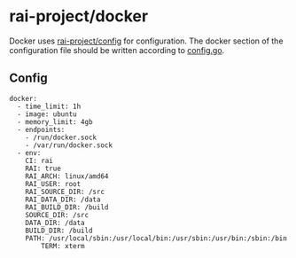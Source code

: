 # rai-project/docker

Docker uses [rai-project/config](https://github.com/rai-project/config) for configuration.
The docker section of the configuration file should be written according to [config.go]().


## Config

~~~
docker:
  - time_limit: 1h
  - image: ubuntu
  - memory_limit: 4gb
  - endpoints:
    - /run/docker.sock
    - /var/run/docker.sock
  - env:
    CI: rai
    RAI: true
    RAI_ARCH: linux/amd64
    RAI_USER: root
    RAI_SOURCE_DIR: /src
    RAI_DATA_DIR: /data
    RAI_BUILD_DIR: /build
    SOURCE_DIR: /src 
    DATA_DIR: /data 
    BUILD_DIR: /build 
    PATH: /usr/local/sbin:/usr/local/bin:/usr/sbin:/usr/bin:/sbin:/bin
		TERM: xterm
~~~
